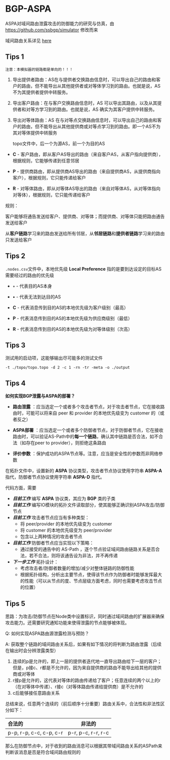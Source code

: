 # BGP-ASPA

ASPA对域间路由泄露攻击的防御能力的研究与仿真，由 https://github.com/ssbgp/simulator 修改而来

域间路由关系详见 [here](https://www.cs.princeton.edu/~jrex/papers/sigmetrics00.long.pdf)

## Tips 1

    注意：本模拟器的链路都是单向的！！！

1. 导出提供者路由：AS在与提供者交换路由信息时，可以导出自己的路由和客户的路由，但不能导出从其他提供者或对等体学习到的路由。也就是说，AS 不为其提供者提供中转服务。

2. 导出客户路由：在与客户交换路由信息时，AS 可以导出其路由，以及从其提供者和对等方学习到的路由。也就是说，AS 确实为其客户提供中转服务。

3. 导出对等体路由：AS 在与对等点交换路由信息时，可以导出自己的路由和客户的路由，但不能导出从其他提供商或对等点学习到的路由。即一个AS不为其对等体提供中转服务

   topo文件中，后一个为源AS，前一个为目的AS

- **C** - 客户路由，即从客户AS导出的路由（来自客户AS，从客户指向提供商），根据规则，它能够传递到任意邻居

- **P** - 提供商路由，即从提供商AS导出的路由（来自提供商AS，从提供商指向客户），根据规则，它只能传递给客户

- **R** - 对等体路由，即从对等体AS导出的路由（来自对等体AS，从对等体指向对等体），根据规则，它只能传递给客户

规则：

客户能够将通告发送给客户、提供商、对等体；而提供商、对等体只能把路由通告发送给客户

从**客户链路**学习来的路由发送给所有邻居，从**邻居链路**和**提供者链路**学习来的路由只发送给客户

## Tips 2

`.nodes.csv`文件中，本地优先级 **Local Preference** 指的是要到达设定的目标AS需要经过的路由的优先级

- **◦** - 代表目的AS本身

- **•** - 代表无法到达目的AS

- **C** - 代表消息传到目的AS的本地优先级为客户级别（最高）

- **P** - 代表消息传到目的AS的本地优先级为供应商级别（最低）

- **R** - 代表消息传到目的AS的本地优先级为对等体级别（次高）

## Tips 3

测试用的启动项，这能够输出尽可能多的测试文件

````
-t ./topo/topo.topo -d 2 -c 1 -rn -tr -meta -o ./output
````

## Tips 4

**如何实现BGP泄露与ASPA的部署？**

- **路由泄露** ：应当选定一个或者多个攻击者节点，对于攻击者节点，它在接收路由时，可能可以将来自 peer 和 provider 的本地优先级变为 customer 的（或者反之）

- **ASPA部署** ：应当选定一个或者多个防御者节点，对于防御者节点，它在接收路由时，可以验证AS-Path中的**每一个链路**，确认其中链路是否合法，如不合法（如存在peer to provider），则拒绝这条路由

- **评价参数** ：保护成功的ASPA节点等。注意，应当是安全性的参数而非网络参数

在拓扑文件中，设置新的 **ASPA** 协议类型，攻击者节点协议使用字符串 **ASPA-A** 指代，防御者节点协议使用字符串 **ASPA-D** 指代。

代码方面，需要

- ***目前工作*** 编写 **ASPA** 协议类，其应为 **BGP** 类的子类
- ***目前工作*** 编写IO模块的拓扑文件读取部分，使其能够正确识别ASPA攻击/防御节点
- ***目前工作*** 攻击者节点应当有多种类型：
    - 将 peer/provider 的本地优先级变为 customer
    - 将 customer 的本地优先级变为 peer/provider
    - 包含以上两种情况的攻击者节点
- ***目前工作*** 防御者节点应当实现以下策略：
    - 通过接受的通告中的 AS-Path ，逐个节点验证域间路由链路关系是否合法，若不合法，则将该通告设为非法，并不再传递
- ***下一步工作*** 拓扑设计：
    - 考虑攻击者/防御者数量的增加/减少对整体链路的防御性能
    - 根据拓扑结构，分析出主要节点，使得该节点作为防御者时能够发挥最大的性能（可以从节点的度、节点层级方面考虑，同时也需要考虑攻击节点的位置）

## Tips 5

思路：为攻击/防御节点在Node类中设置标识，同时通过域间路由的扩展器来确保攻击能力。还需要研究通知功能来使得泄露的节点能够被体现。

Q: 如何实现ASPA路由源泄露检测与预防？

A: 获取整个链路的域间路由关系后，如果有如下情况的将判断为路由泄露（后续在输出时会分辨泄露类型）

1. 连续的p是允许的，即上一层的提供者迭代地一直导出路由给下一层的客户；但是，p接c、r都是不允许的，因为来自提供商的路由不能导出给其他的提供商或对等体
2. r接p是允许的，这代表对等体的路由传递给了客户；任意连续的两个以上的r（在对等体中传递）、r接c（对等体路由传递给提供商）是不允许的
3. c后能够接任意路由关系

总结来说，任意两个连续的（前后顺序十分重要）路由关系中，合法性和非法性区分如下：

| 合法的                     | 非法的                |
|:------------------------|--------------------|
| p-p, r-p, c-c, c-p, c-r | p-r, p-c, r-r, r-c |

那么在防御节点中，对于收到的路由消息可以根据其带域间路由关系的ASPath来判断该消息是否是符合域间路由规则的